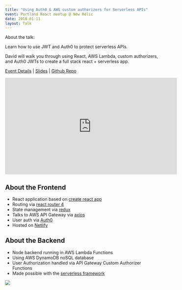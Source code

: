 ```yaml
---
title: "Using Auth0 & AWS custom authorizers for Serverless APIs"
event: Portland React meetup @ New Relic
date: 2018-01-11
layout: Talk
---
```


About the talk:

Learn how to use JWT and Auth0 to protect serverless APIs.

David will walk you through using React, AWS Lambda, custom authorizers, and Auth0 JWTs to create a full stack react + serverless app.

[Event Details](https://www.meetup.com/Portland-ReactJS/events/246021633/) | [Slides](http://bit.ly/sls-auth-slides) | [Github Repo](https://github.com/serverless/forms-service)

<iframe width="560" height="315" src="https://www.youtube.com/embed/UGrGce6-cX4" frameborder="0" allow="autoplay; encrypted-media" allowfullscreen></iframe>

About the Frontend
------------------

*   React application based on [create react app](https://github.com/facebookincubator/create-react-app)
*   Routing via [react router 4](https://reacttraining.com/react-router/web/guides/philosophy)
*   State management via [redux](https://redux.js.org/)
*   Talks to AWS API Gateway via [axios](https://github.com/axios/axios)
*   User auth via [Auth0](https://auth0.com)
*   Hosted on [Netlify](https://www.netlify.com/)

About the Backend
-----------------

*   Node backend running in AWS Lambda Functions
*   Using AWS DynamoDB noSQL database
*   User Authorization handled via API Gateway Custom Authorizer Functions
*   Made possible with the [serverless framework](https://github.com/serverless/serverless)

<img src="https://s3-us-west-2.amazonaws.com/assets.davidwells.io/images/form-service-backend.png" />
